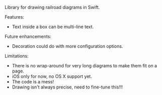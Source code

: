Library for drawing railroad diagrams in Swift.

Features:

- Text inside a box can be multi-line text.

Future enhancements:

- Decoration could do with more configuration options.

Limitations:

- There is no wrap-around for very long diagrams to make them fit on a page.
- iOS only for now, no OS X support yet.
- The code is a mess!
- Drawing isn't always precise, need to fine-tune this!!!
